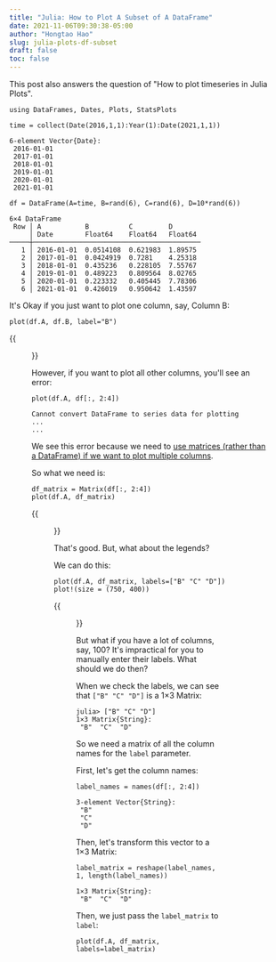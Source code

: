 ```yaml
---
title: "Julia: How to Plot A Subset of A DataFrame"
date: 2021-11-06T09:30:38-05:00
author: "Hongtao Hao"
slug: julia-plots-df-subset
draft: false
toc: false
---
```

This post also answers the question of "How to plot timeseries in Julia Plots".

```
using DataFrames, Dates, Plots, StatsPlots
```

```
time = collect(Date(2016,1,1):Year(1):Date(2021,1,1))
```

```
6-element Vector{Date}:
 2016-01-01
 2017-01-01
 2018-01-01
 2019-01-01
 2020-01-01
 2021-01-01
```

```
df = DataFrame(A=time, B=rand(6), C=rand(6), D=10*rand(6))
```

```
6×4 DataFrame
 Row │ A           B          C         D       
     │ Date        Float64    Float64   Float64 
─────┼──────────────────────────────────────────
   1 │ 2016-01-01  0.0514108  0.621983  1.89575
   2 │ 2017-01-01  0.0424919  0.7281    4.25318
   3 │ 2018-01-01  0.435236   0.228105  7.55767
   4 │ 2019-01-01  0.489223   0.809564  8.02765
   5 │ 2020-01-01  0.223332   0.405445  7.78306
   6 │ 2021-01-01  0.426019   0.950642  1.43597
```

It's Okay if you just want to plot one column, say, Column B:

```
plot(df.A, df.B, label="B")
```

{{<figure src="/media/enblog/julia-tutorial/julia-plots-df-subset-B.png">}}

However, if you want to plot all other columns, you'll see an error:

```
plot(df.A, df[:, 2:4])
```

```
Cannot convert DataFrame to series data for plotting
...
...
```

We see this error because we need to [use matrices (rather than a DataFrame) if we want to plot multiple columns](https://docs.juliaplots.org/latest/input_data/#columns-are-series).

So what we need is:

```
df_matrix = Matrix(df[:, 2:4])
plot(df.A, df_matrix)
``` 

{{<figure src="/media/enblog/julia-tutorial/julia-plots-df-subset-2.png">}}

That's good. But, what about the legends?

We can do this:

```
plot(df.A, df_matrix, labels=["B" "C" "D"])
plot!(size = (750, 400))
```

{{<figure src="/media/enblog/julia-tutorial/julia-plots-df-subset-3.png">}}

But what if you have a lot of columns, say, 100? It's impractical for you to manually enter their labels. What should we do then?

When we check the labels, we can see that `["B" "C" "D"]` is a 1×3 Matrix:

```
julia> ["B" "C" "D"]
1×3 Matrix{String}:
 "B"  "C"  "D"
```

So we need a matrix of all the column names for the `label` parameter.

First, let's get the column names:

```
label_names = names(df[:, 2:4])
```

```
3-element Vector{String}:
 "B"
 "C"
 "D"
```

Then, let's transform this vector to a 1×3 Matrix:

```
label_matrix = reshape(label_names, 1, length(label_names))
```

```
1×3 Matrix{String}:
 "B"  "C"  "D"
```

Then, we just pass the `label_matrix` to `label`:

```
plot(df.A, df_matrix, labels=label_matrix)
```

<!-- 我不理解的是：

```
@df df plot(:A, [:B, :C, :D])
```

可以出图，但是

```
s = [:B, :C, :D]
@df df plot(:A, s)
```

不行 -->
